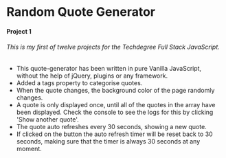 # Random Quote Generator

#### Project 1

###### This is my first of twelve projects for the Techdegree Full Stack JavaScript.

* This quote-generator has been written in pure Vanilla JavaScript, without the help of jQuery, plugins or any framework.
* Added a tags property to categorise quotes.
* When the quote changes, the background color of the page randomly changes.
* A quote is only displayed once, until all of the quotes in the array have been displayed. Check the console to see the logs for this by clicking 'Show another quote'.
* The quote auto refreshes every 30 seconds, showing a new quote.
* If clicked on the button the auto refresh timer will be reset back to 30 seconds, making sure that the timer is always 30 seconds at any moment.